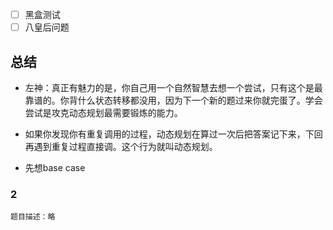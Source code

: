 
- [ ] 黑盒测试 
- [ ] 八皇后问题

## 总结
- 左神：真正有魅力的是，你自己用一个自然智慧去想一个尝试，只有这个是最靠谱的。你背什么状态转移都没用，因为下一个新的题过来你就完蛋了。学会尝试是攻克动态规划最需要锻炼的能力。

- 如果你发现你有重复调用的过程，动态规划在算过一次后把答案记下来，下回再遇到重复过程直接调。这个行为就叫动态规划。
- 先想base case
 
### 2 
```
题目描述：略
```
 
```C++

```
